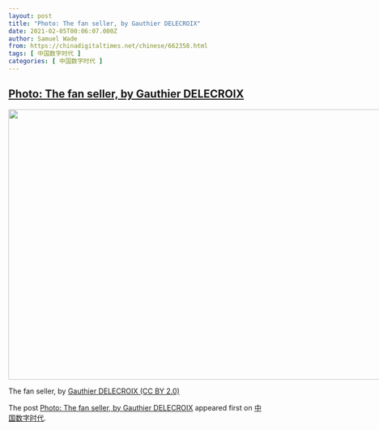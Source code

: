 ```yaml
---
layout: post
title: "Photo: The fan seller, by Gauthier DELECROIX"
date: 2021-02-05T00:06:07.000Z
author: Samuel Wade
from: https://chinadigitaltimes.net/chinese/662358.html
tags: [ 中国数字时代 ]
categories: [ 中国数字时代 ]
---
```

<!--1612483567000-->
[Photo: The fan seller, by Gauthier DELECROIX](https://chinadigitaltimes.net/chinese/662358.html)
------

<div>
<div id="attachment_662359" style="width: 809px" class="wp-caption aligncenter"><img aria-describedby="caption-attachment-662359" src="https://chinadigitaltimes.net/chinese/wp-content/blogs.dir/4/files/2021/02/50907180606_5087a7c774_c.jpg" alt="" width="799" height="533" class="size-full wp-image-662359" srcset="https://chinadigitaltimes.net/chinese/files/2021/02/50907180606_5087a7c774_c.jpg 799w, https://chinadigitaltimes.net/chinese/files/2021/02/50907180606_5087a7c774_c-300x200.jpg 300w, https://chinadigitaltimes.net/chinese/files/2021/02/50907180606_5087a7c774_c-768x512.jpg 768w" sizes="(max-width: 799px) 100vw, 799px" /><p id="caption-attachment-662359" class="wp-caption-text">The fan seller, by <a href="https://www.flickr.com/photos/gauthierdelecroix/50907180606">Gauthier DELECROIX (CC BY 2.0)</a></p></div><p>The post <a rel="nofollow" href="https://chinadigitaltimes.net/chinese/662358.html">Photo: The fan seller, by Gauthier DELECROIX</a> appeared first on <a rel="nofollow" href="https://chinadigitaltimes.net/chinese">中国数字时代</a>.</p>
</div>
